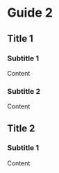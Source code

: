 # Guide 2

## Title 1

### Subtitle 1

Content

### Subtitle 2

Content

## Title 2

### Subtitle 1

Content